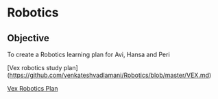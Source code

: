# Robotics

## Objective
To create a Robotics learning plan for Avi, Hansa and Peri 

[Vex robotics study plan] (https://github.com/venkateshvadlamani/Robotics/blob/master/VEX.md)


[Vex Robotics Plan](https://github.com/venkateshvadlamani/Robotics/blob/master/VEX.md)
